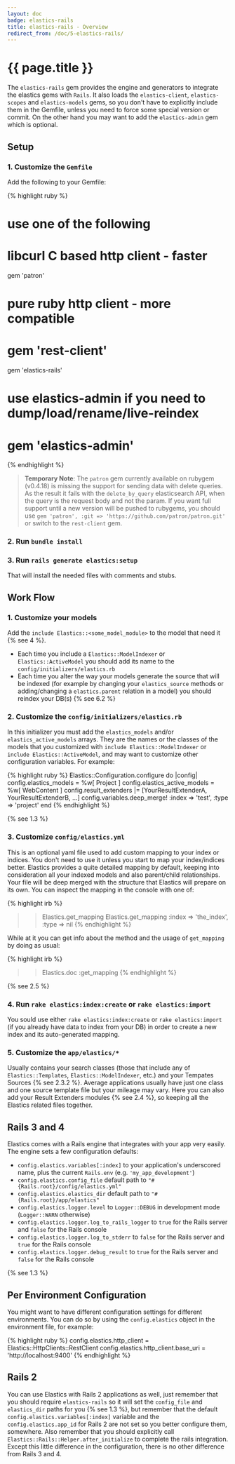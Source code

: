 ```yaml
---
layout: doc
badge: elastics-rails
title: elastics-rails - Overview
redirect_from: /doc/5-elastics-rails/
---
```


# {{ page.title }}

The `elastics-rails` gem provides the engine and generators to integrate the elastics gems with `Rails`. It also loads the `elastics-client`, `elastics-scopes` and `elastics-models` gems, so you don't have to explicitly include them in the Gemfile, unless you need to force some special version or commit. On the other hand you may want to add the `elastics-admin` gem which is optional.

## Setup

### 1. Customize the `Gemfile`

Add the following to your Gemfile:

{% highlight ruby %}
# use one of the following
# libcurl C based http client - faster
gem 'patron'
# pure ruby http client - more compatible
# gem 'rest-client'
gem 'elastics-rails'
# use elastics-admin if you need to dump/load/rename/live-reindex
# gem 'elastics-admin'
{% endhighlight %}

> __Temporary Note__: The `patron` gem currently available on rubygem (v0.4.18) is missing the support for sending data with delete queries. As the result it fails with the `delete_by_query` elasticsearch API, when the query is the request body and not the param. If you want full support until a new version will be pushed to rubygems, you should use `gem 'patron', :git => 'https://github.com/patron/patron.git'` or switch to the `rest-client` gem.

### 2. Run `bundle install`

### 3. Run `rails generate elastics:setup`

That will install the needed files with comments and stubs.

## Work Flow

### 1. Customize your models

Add the `include Elastics::<some_model_module>` to the model that need it {% see 4 %}.

- Each time you include a `Elastics::ModelIndexer` or `Elastics::ActiveModel` you should add its name to the `config/initializers/elastics.rb`
- Each time you alter the way your models generate the source that will be indexed (for example by changing your `elastics_source` methods or adding/changing a `elastics.parent` relation in a model) you should reindex your DB(s) {% see 6.2 %}

### 2. Customize the `config/initializers/elastics.rb`

In this initializer you must add the `elastics_models` and/or `elastics_active_models` arrays. They are the names or the classes of the models that you customized with `include Elastics::ModelIndexer` or `include Elastics::ActiveModel`, and may want to customize other configuration variables. For example:

{% highlight ruby %}
Elastics::Configuration.configure do |config|
  config.elastics_models = %w[ Project ]
  config.elastics_active_models = %w[ WebContent ]
  config.result_extenders |= [YourResultExtenderA, YourResultExtenderB, ...]
  config.variables.deep_merge! :index => 'test',
                               :type  => 'project'
end
{% endhighlight %}

{% see 1.3 %}

### 3. Customize `config/elastics.yml`

This is an optional yaml file used to add custom mapping to your index or indices. You don't need to use it unless you start to map your index/indices better. Elastics provides a quite detailed mapping by default, keeping into consideration all your indexed models and also parent/child relationships. Your file will be deep merged with the structure that Elastics will prepare on its own. You can inspect the mapping in the console with one of:

{% highlight irb %}
>> Elastics.get_mapping
>> Elastics.get_mapping :index => 'the_index', :type => nil
{% endhighlight %}


While at it you can get info about the method and the usage of `get_mapping` by doing as usual:

{% highlight irb %}
>> Elastics.doc :get_mapping
{% endhighlight %}

{% see 2.5 %}

### 4. Run `rake elastics:index:create` or `rake elastics:import`

You sould use either `rake elastics:index:create` or `rake elastics:import` (if you already have data to index from your DB) in order to create a new index and its auto-generated mapping.

### 5. Customize the `app/elastics/*`

Usually contains your search classes (those that include any of `Elastics::Templates`, `Elastics::ModelIndexer`, etc.) and your Tempates Sources {% see 2.3.2 %}. Average applications usually have just one class and one source template file but your mileage may vary. Here you can also add your Result Extenders modules {% see 2.4 %}, so keeping all the Elastics related files together.

## Rails 3 and 4

Elastics comes with a Rails engine that integrates with your app very easily. The engine sets a few configuration defaults:

 * `config.elastics.variables[:index]` to your application's underscored name, plus the current `Rails.env` (e.g. `'my_app_development'`)
 * `config.elastics.config_file` default path to `"#{Rails.root}/config/elastics.yml"`
 * `config.elastics.elastics_dir` default path to `"#{Rails.root}/app/elastics"`
 * `config.elastics.logger.level` to `Logger::DEBUG` in development mode (`Logger::WARN` otherwise)
 * `config.elastics.logger.log_to_rails_logger` to `true` for the Rails server and `false` for the Rails console
 * `config.elastics.logger.log_to_stderr` to `false` for the Rails server and `true` for the Rails console
 * `config.elastics.logger.debug_result` to `true` for the Rails server and `false` for the Rails console

{% see 1.3 %}

## Per Environment Configuration

You might want to have different configuration settings for different environments. You can do so by using the `config.elastics` object in the environment file, for example:

{% highlight ruby %}
config.elastics.http_client          = Elastics::HttpClients::RestClient
config.elastics.http_client.base_uri = 'http://localhost:9400'
{% endhighlight %}

## Rails 2

You can use Elastics with Rails 2 applications as well, just remember that you should require `elastics-rails` so it will set the `config_file` and `elastics_dir` paths for you {% see 1.3 %}, but remember that the default `config.elastics.variables[:index]` variable and the `config.elastics.app_id` for Rails 2 are not set so you better configure them, somewhere. Also remember that you should explicitly call `Elastics::Rails::Helper.after_initialize` to complete the rails integration. Except this little difference in the configuration, there is no other difference from Rails 3 and 4.

